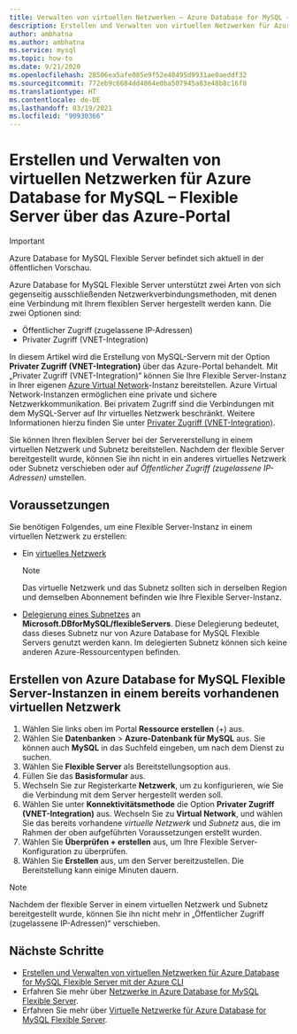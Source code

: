 ```yaml
---
title: Verwalten von virtuellen Netzwerken – Azure Database for MySQL – Flexible Server
description: Erstellen und Verwalten von virtuellen Netzwerken für Azure Database for MySQL – Flexible Server über das Azure-Portal
author: ambhatna
ms.author: ambhatna
ms.service: mysql
ms.topic: how-to
ms.date: 9/21/2020
ms.openlocfilehash: 28506ea5afe085e9f52e40495d9931ae0aeddf32
ms.sourcegitcommit: 772eb9c6684dd4864e0ba507945a83e48b8c16f0
ms.translationtype: HT
ms.contentlocale: de-DE
ms.lasthandoff: 03/19/2021
ms.locfileid: "90930366"
---
```

# <a name="create-and-manage-virtual-networks-for-azure-database-for-mysql---flexible-server-using-the-azure-portal"></a>Erstellen und Verwalten von virtuellen Netzwerken für Azure Database for MySQL – Flexible Server über das Azure-Portal

> [!IMPORTANT]
> Azure Database for MySQL Flexible Server befindet sich aktuell in der öffentlichen Vorschau.

Azure Database for MySQL Flexible Server unterstützt zwei Arten von sich gegenseitig ausschließenden Netzwerkverbindungsmethoden, mit denen eine Verbindung mit Ihrem flexiblen Server hergestellt werden kann. Die zwei Optionen sind:

- Öffentlicher Zugriff (zugelassene IP-Adressen)
- Privater Zugriff (VNET-Integration)

In diesem Artikel wird die Erstellung von MySQL-Servern mit der Option **Privater Zugriff (VNET-Integration)** über das Azure-Portal behandelt. Mit „Privater Zugriff (VNET-Integration)“ können Sie Ihre Flexible Server-Instanz in Ihrer eigenen [Azure Virtual Network](../../virtual-network/virtual-networks-overview.md)-Instanz bereitstellen. Azure Virtual Network-Instanzen ermöglichen eine private und sichere Netzwerkkommunikation. Bei privatem Zugriff sind die Verbindungen mit dem MySQL-Server auf Ihr virtuelles Netzwerk beschränkt. Weitere Informationen hierzu finden Sie unter [Privater Zugriff (VNET-Integration)](./concepts-networking.md#private-access-vnet-integration).

Sie können Ihren flexiblen Server bei der Servererstellung in einem virtuellen Netzwerk und Subnetz bereitstellen. Nachdem der flexible Server bereitgestellt wurde, können Sie ihn nicht in ein anderes virtuelles Netzwerk oder Subnetz verschieben oder auf *Öffentlicher Zugriff (zugelassene IP-Adressen)* umstellen.

## <a name="prerequisites"></a>Voraussetzungen
Sie benötigen Folgendes, um eine Flexible Server-Instanz in einem virtuellen Netzwerk zu erstellen:
- Ein [virtuelles Netzwerk](../../virtual-network/quick-create-portal.md#create-a-virtual-network)
    > [!Note]
    > Das virtuelle Netzwerk und das Subnetz sollten sich in derselben Region und demselben Abonnement befinden wie Ihre Flexible Server-Instanz.

-  [Delegierung eines Subnetzes](../../virtual-network/manage-subnet-delegation.md#delegate-a-subnet-to-an-azure-service) an **Microsoft.DBforMySQL/flexibleServers**. Diese Delegierung bedeutet, dass dieses Subnetz nur von Azure Database for MySQL Flexible Servers genutzt werden kann. Im delegierten Subnetz können sich keine anderen Azure-Ressourcentypen befinden.

## <a name="create-azure-database-for-mysql-flexible-server-in-an-already-existing-virtual-network"></a>Erstellen von Azure Database for MySQL Flexible Server-Instanzen in einem bereits vorhandenen virtuellen Netzwerk

1. Wählen Sie links oben im Portal **Ressource erstellen** (+) aus.
2. Wählen Sie **Datenbanken** > **Azure-Datenbank für MySQL** aus. Sie können auch **MySQL** in das Suchfeld eingeben, um nach dem Dienst zu suchen.
3. Wählen Sie **Flexible Server** als Bereitstellungsoption aus.
4. Füllen Sie das **Basisformular** aus.
5. Wechseln Sie zur Registerkarte **Netzwerk**, um zu konfigurieren, wie Sie die Verbindung mit dem Server hergestellt werden soll.
6. Wählen Sie unter **Konnektivitätsmethode** die Option **Privater Zugriff (VNET-Integration)** aus. Wechseln Sie zu **Virtual Network**, und wählen Sie das bereits vorhandene *virtuelle Netzwerk* und *Subnetz* aus, die im Rahmen der oben aufgeführten Voraussetzungen erstellt wurden.
7. Wählen Sie **Überprüfen + erstellen** aus, um Ihre Flexible Server-Konfiguration zu überprüfen.
8. Wählen Sie **Erstellen** aus, um den Server bereitzustellen. Die Bereitstellung kann einige Minuten dauern.

>[!Note]
> Nachdem der flexible Server in einem virtuellen Netzwerk und Subnetz bereitgestellt wurde, können Sie ihn nicht mehr in „Öffentlicher Zugriff (zugelassene IP-Adressen)“ verschieben.

## <a name="next-steps"></a>Nächste Schritte
- [Erstellen und Verwalten von virtuellen Netzwerken für Azure Database for MySQL Flexible Server mit der Azure CLI](./how-to-manage-virtual-network-cli.md)
- Erfahren Sie mehr über [Netzwerke in Azure Database for MySQL Flexible Server](./concepts-networking.md).
- Erfahren Sie mehr über [Virtuelle Netzwerke für Azure Database for MySQL Flexible Server](./concepts-networking.md#private-access-vnet-integration).
